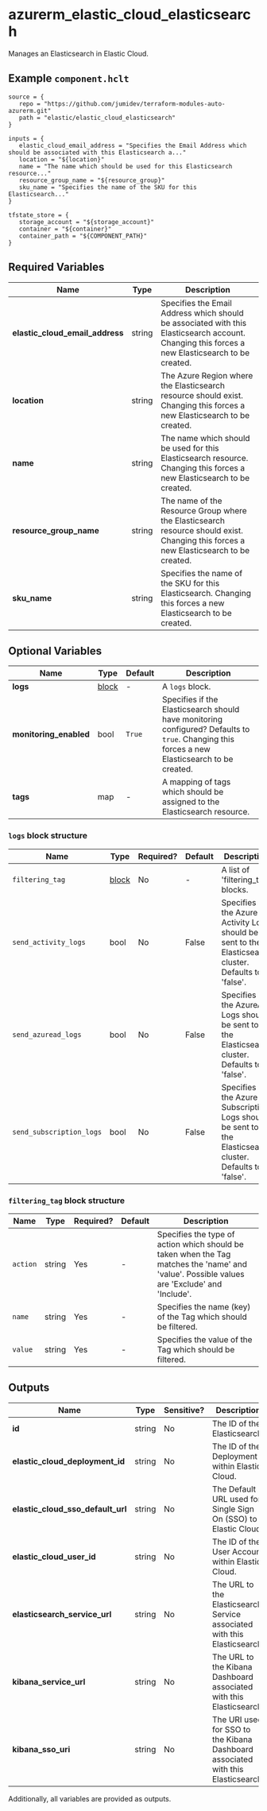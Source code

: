 # azurerm_elastic_cloud_elasticsearch

Manages an Elasticsearch in Elastic Cloud.

## Example `component.hclt`

```hcl
source = {
   repo = "https://github.com/jumidev/terraform-modules-auto-azurerm.git"   
   path = "elastic/elastic_cloud_elasticsearch"   
}

inputs = {
   elastic_cloud_email_address = "Specifies the Email Address which should be associated with this Elasticsearch a..."   
   location = "${location}"   
   name = "The name which should be used for this Elasticsearch resource..."   
   resource_group_name = "${resource_group}"   
   sku_name = "Specifies the name of the SKU for this Elasticsearch..."   
}

tfstate_store = {
   storage_account = "${storage_account}"   
   container = "${container}"   
   container_path = "${COMPONENT_PATH}"   
}

```

## Required Variables

| Name | Type |  Description |
| ---- | --------- |  ----------- |
| **elastic_cloud_email_address** | string |  Specifies the Email Address which should be associated with this Elasticsearch account. Changing this forces a new Elasticsearch to be created. | 
| **location** | string |  The Azure Region where the Elasticsearch resource should exist. Changing this forces a new Elasticsearch to be created. | 
| **name** | string |  The name which should be used for this Elasticsearch resource. Changing this forces a new Elasticsearch to be created. | 
| **resource_group_name** | string |  The name of the Resource Group where the Elasticsearch resource should exist. Changing this forces a new Elasticsearch to be created. | 
| **sku_name** | string |  Specifies the name of the SKU for this Elasticsearch. Changing this forces a new Elasticsearch to be created. | 

## Optional Variables

| Name | Type |  Default  |  Description |
| ---- | --------- |  ----------- | ----------- |
| **logs** | [block](#logs-block-structure) |  -  |  A `logs` block. | 
| **monitoring_enabled** | bool |  `True`  |  Specifies if the Elasticsearch should have monitoring configured? Defaults to `true`. Changing this forces a new Elasticsearch to be created. | 
| **tags** | map |  -  |  A mapping of tags which should be assigned to the Elasticsearch resource. | 

### `logs` block structure

| Name | Type | Required? | Default | Description |
| ---- | ---- | --------- | ------- | ----------- |
| `filtering_tag` | [block](#filtering_tag-block-structure) | No | - | A list of 'filtering_tag' blocks. |
| `send_activity_logs` | bool | No | False | Specifies if the Azure Activity Logs should be sent to the Elasticsearch cluster. Defaults to 'false'. |
| `send_azuread_logs` | bool | No | False | Specifies if the AzureAD Logs should be sent to the Elasticsearch cluster. Defaults to 'false'. |
| `send_subscription_logs` | bool | No | False | Specifies if the Azure Subscription Logs should be sent to the Elasticsearch cluster. Defaults to 'false'. |

### `filtering_tag` block structure

| Name | Type | Required? | Default | Description |
| ---- | ---- | --------- | ------- | ----------- |
| `action` | string | Yes | - | Specifies the type of action which should be taken when the Tag matches the 'name' and 'value'. Possible values are 'Exclude' and 'Include'. |
| `name` | string | Yes | - | Specifies the name (key) of the Tag which should be filtered. |
| `value` | string | Yes | - | Specifies the value of the Tag which should be filtered. |



## Outputs

| Name | Type | Sensitive? | Description |
| ---- | ---- | --------- | --------- |
| **id** | string | No  | The ID of the Elasticsearch. | 
| **elastic_cloud_deployment_id** | string | No  | The ID of the Deployment within Elastic Cloud. | 
| **elastic_cloud_sso_default_url** | string | No  | The Default URL used for Single Sign On (SSO) to Elastic Cloud. | 
| **elastic_cloud_user_id** | string | No  | The ID of the User Account within Elastic Cloud. | 
| **elasticsearch_service_url** | string | No  | The URL to the Elasticsearch Service associated with this Elasticsearch. | 
| **kibana_service_url** | string | No  | The URL to the Kibana Dashboard associated with this Elasticsearch. | 
| **kibana_sso_uri** | string | No  | The URI used for SSO to the Kibana Dashboard associated with this Elasticsearch. | 

Additionally, all variables are provided as outputs.
